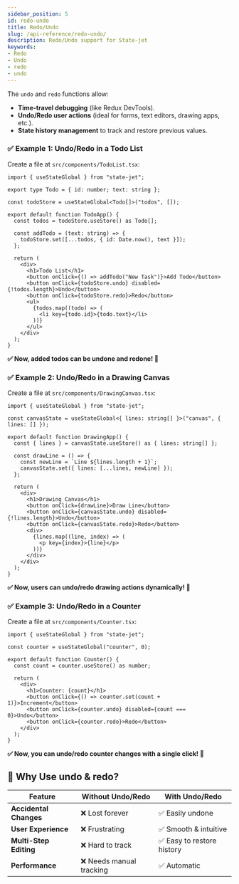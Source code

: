 ```yaml
---
sidebar_position: 5
id: redo-undo
title: Redo/Undo
slug: /api-reference/redo-undo/
description: Redo/Undo support for State-jet
keywords:
- Redo
- Undo
- redo
- undo
---
```


The `undo` and `redo` functions allow:

- **Time-travel debugging** (like Redux DevTools).
- **Undo/Redo user actions** (ideal for forms, text editors, drawing apps, etc.).
- **State history management** to track and restore previous values.


### ✅ Example 1: Undo/Redo in a Todo List 

Create a file at `src/components/TodoList.tsx`:


```tsx title="src/components/TodoList.tsx"
import { useStateGlobal } from "state-jet";

export type Todo = { id: number; text: string };

const todoStore = useStateGlobal<Todo[]>("todos", []);

export default function TodoApp() {
  const todos = todoStore.useStore() as Todo[];

  const addTodo = (text: string) => {
    todoStore.set([...todos, { id: Date.now(), text }]);
  };

  return (
    <div>
      <h1>Todo List</h1>
      <button onClick={() => addTodo("New Task")}>Add Todo</button>
      <button onClick={todoStore.undo} disabled={!todos.length}>Undo</button>
      <button onClick={todoStore.redo}>Redo</button>
      <ul>
        {todos.map((todo) => (
          <li key={todo.id}>{todo.text}</li>
        ))}
      </ul>
    </div>
  );
}
```
**✅ Now, added todos can be undone and redone! 🎉**


### ✅ Example 2: Undo/Redo in a Drawing Canvas

Create a file at `src/components/DrawingCanvas.tsx`:


```tsx title="src/components/DrawingCanvas.tsx"
import { useStateGlobal } from "state-jet";

const canvasState = useStateGlobal<{ lines: string[] }>("canvas", { lines: [] });

export default function DrawingApp() {
  const { lines } = canvasState.useStore() as { lines: string[] };

  const drawLine = () => {
    const newLine = `Line ${lines.length + 1}`;
    canvasState.set({ lines: [...lines, newLine] });
  };

  return (
    <div>
      <h1>Drawing Canvas</h1>
      <button onClick={drawLine}>Draw Line</button>
      <button onClick={canvasState.undo} disabled={!lines.length}>Undo</button>
      <button onClick={canvasState.redo}>Redo</button>
      <div>
        {lines.map((line, index) => (
          <p key={index}>{line}</p>
        ))}
      </div>
    </div>
  );
}

```
**✅ Now, users can undo/redo drawing actions dynamically! 🎉**


### ✅ Example 3: Undo/Redo in a Counter

Create a file at `src/components/Counter.tsx`:

```tsx title="src/components/Counter.tsx"
import { useStateGlobal } from "state-jet";

const counter = useStateGlobal("counter", 0);

export default function Counter() {
  const count = counter.useStore() as number;

  return (
    <div>
      <h1>Counter: {count}</h1>
      <button onClick={() => counter.set(count + 1)}>Increment</button>
      <button onClick={counter.undo} disabled={count === 0}>Undo</button>
      <button onClick={counter.redo}>Redo</button>
    </div>
  );
}
```
**✅ Now, you can undo/redo counter changes with a single click! 🎉**

## 🎯 Why Use undo & redo?

| Feature                | Without Undo/Redo       | With Undo/Redo            |
| ---------------------- | ----------------------- | ------------------------- |
| **Accidental Changes** | ❌ Lost forever          | ✅ Easily undone           |
| **User Experience**    | ❌ Frustrating           | ✅ Smooth & intuitive      |
| **Multi-Step Editing** | ❌ Hard to track         | ✅ Easy to restore history |
| **Performance**        | ❌ Needs manual tracking | ✅ Automatic               |